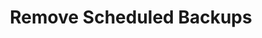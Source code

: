 ---
title: "Remove Scheduled Backups"
linkTitle: "Remove Scheduled Backups"
description: "TODO."
weight: 300
---